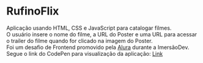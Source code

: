 # RufinoFlix
Aplicação usando HTML, CSS e JavaScript para catalogar filmes. <br>
O usuário insere o nome do filme, a URL do Poster e uma URL para acessar o trailer do filme quando for clicado na imagem do Poster. <br>
Foi um desafio de Frontend promovido pela [Alura](https://www.alura.com.br/) durante a ImersãoDev. <br>
Segue o link do CodePen para visualização da aplicação: [Link](https://codepen.io/jorge-rufino/pen/GRzOxEE)
